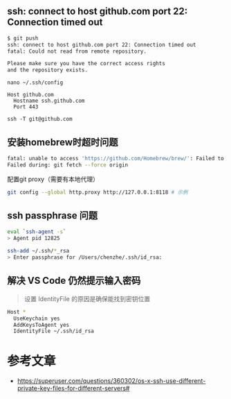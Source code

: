 ## ssh: connect to host github.com port 22: Connection timed out
```BASH
$ git push
ssh: connect to host github.com port 22: Connection timed out
fatal: Could not read from remote repository.      

Please make sure you have the correct access rights
and the repository exists.
```

```
nano ~/.ssh/config
```

```
Host github.com
  Hostname ssh.github.com
  Port 443
```

```
ssh -T git@github.com
```

## 安装homebrew时超时问题

```bash
fatal: unable to access 'https://github.com/Homebrew/brew/': Failed to connect to github.com port 443 after 150003 ms: Operation timed out
Failed during: git fetch --force origin
```

配置git proxy（需要有本地代理）

```bash
git config --global http.proxy http://127.0.0.1:8118 # 示例
```
## ssh passphrase 问题

```bash
eval `ssh-agent -s`
> Agent pid 12825
```

```bash
ssh-add ~/.ssh/*_rsa
> Enter passphrase for /Users/chenzhe/.ssh/id_rsa: 
```

## 解决 VS Code 仍然提示输入密码

> 设置 IdentityFile 的原因是确保能找到密钥位置

```bash
Host *
  UseKeychain yes
  AddKeysToAgent yes
  IdentityFile ~/.ssh/id_rsa
```

# 参考文章

- https://superuser.com/questions/360302/os-x-ssh-use-different-private-key-files-for-different-servers#